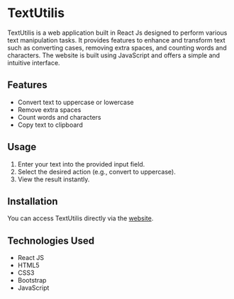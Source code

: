 # TextUtilis

TextUtilis is a web application built in React Js designed to perform various text manipulation tasks. It provides features to enhance and transform text such as converting cases, removing extra spaces, and counting words and characters. The website is built using JavaScript and offers a simple and intuitive interface.

## Features

- Convert text to uppercase or lowercase
- Remove extra spaces
- Count words and characters
- Copy text to clipboard

## Usage

1. Enter your text into the provided input field.
2. Select the desired action (e.g., convert to uppercase).
3. View the result instantly.

## Installation

You can access TextUtilis directly via the [website](https://moumitabanik.github.io/TextUtilis/).

## Technologies Used

- React JS
- HTML5
- CSS3
- Bootstrap
- JavaScript